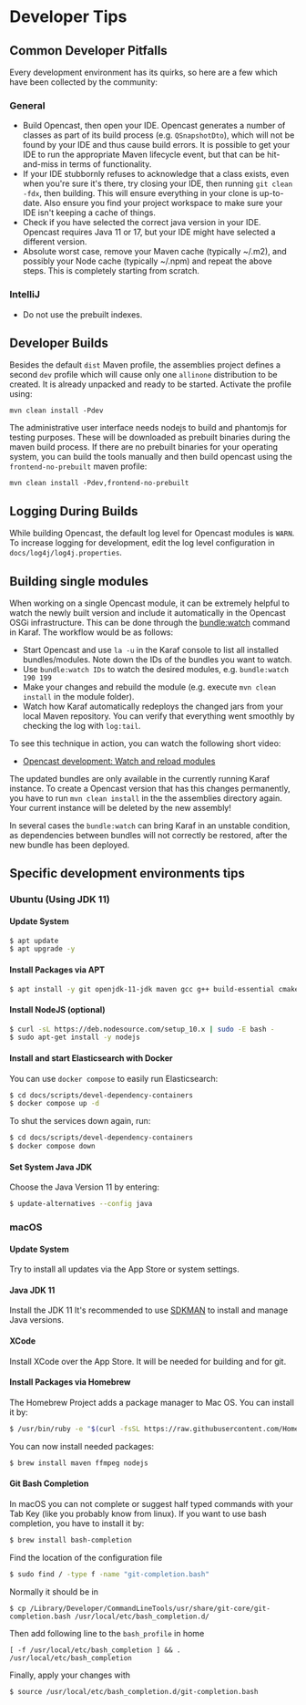 Developer Tips
==============

Common Developer Pitfalls
-------------------------

Every development environment has its quirks, so here are a few which have been collected by the community:

### General
* Build Opencast, then open your IDE.  Opencast generates a number of classes as part of its build process (e.g.
  `QSnapshotDto`), which will not be found by your IDE and thus cause build errors.  It is possible to get your IDE
  to run the appropriate Maven lifecycle event, but that can be hit-and-miss in terms of functionality.
* If your IDE stubbornly refuses to acknowledge that a class exists, even when you're sure it's there, try closing your
  IDE, then running `git clean -fdx`, then building.  This will ensure everything in your clone is up-to-date.  Also
  ensure you find your project workspace to make sure your IDE isn't keeping a cache of things.
* Check if you have selected the correct java version in your IDE. Opencast requires Java 11 or 17, but your IDE might have
  selected a different version.
* Absolute worst case, remove your Maven cache (typically ~/.m2), and possibly your Node cache (typically ~/.npm) and
  repeat the above steps.  This is completely starting from scratch.

### IntelliJ
* Do not use the prebuilt indexes.

Developer Builds
----------------

Besides the default `dist` Maven profile, the assemblies project defines a second `dev` profile which will cause only
one `allinone` distribution to be created. It is already unpacked and ready to be started. Activate the profile using:

    mvn clean install -Pdev

The administrative user interface needs nodejs to build and phantomjs for testing purposes. These will be downloaded as
prebuilt binaries during the maven build process. If there are no prebuilt binaries for your operating system, you can
build the tools manually and then build opencast using the `frontend-no-prebuilt` maven profile:

    mvn clean install -Pdev,frontend-no-prebuilt

Logging During Builds
---------------------

While building Opencast, the default log level for Opencast modules is `WARN`. To increase logging for development,
edit the log level configuration in `docs/log4j/log4j.properties`.

Building single modules
-----------------------

When working on a single Opencast module, it can be extremely helpful to watch the newly built version and include
it automatically in the Opencast OSGi infrastructure. This can be done through the
[bundle:watch](https://karaf.apache.org/manual/latest/commands/bundle-watch.html) command in Karaf. The workflow would
be as follows:

* Start Opencast and use `la -u` in the Karaf console to list all installed bundles/modules. Note down the IDs of the
  bundles you want to watch.
* Use `bundle:watch IDs` to watch the desired modules, e.g. `bundle:watch 190 199`
* Make your changes and rebuild the module (e.g. execute `mvn clean install` in the module folder).
* Watch how Karaf automatically redeploys the changed jars from your local Maven repository. You can verify that
  everything went smoothly by checking the log with `log:tail`.

To see this technique in action, you can watch the following short video:

* [Opencast development: Watch and reload modules](https://asciinema.org/a/348132)

The updated bundles are only available in the currently running Karaf instance. To create a Opencast version that has
this changes permanently, you have to run `mvn clean install` in the the assemblies directory again. Your current
instance will be deleted by the new assembly!

In several cases the `bundle:watch` can bring Karaf in an unstable condition, as dependencies between bundles will not
correctly be restored, after the new bundle has been deployed.



Specific development environments tips
--------------------------------------


### Ubuntu (Using JDK 11)

#### Update System

```sh
$ apt update
$ apt upgrade -y
```

#### Install Packages via APT

```sh
$ apt install -y git openjdk-11-jdk maven gcc g++ build-essential cmake curl sox hunspell synfig ffmpeg
```

#### Install NodeJS (optional)

```sh
$ curl -sL https://deb.nodesource.com/setup_10.x | sudo -E bash -
$ sudo apt-get install -y nodejs
```

#### Install and start Elasticsearch with Docker

You can use `docker compose` to easily run Elasticsearch:

```sh
$ cd docs/scripts/devel-dependency-containers
$ docker compose up -d
```

To shut the services down again, run:

```sh
$ cd docs/scripts/devel-dependency-containers
$ docker compose down
```


#### Set System Java JDK

Choose the Java Version 11 by entering:

```sh
$ update-alternatives --config java
```

### macOS


#### Update System

Try to install all updates via the App Store or system settings.

#### Java JDK 11

Install the JDK 11
It's recommended to use [SDKMAN](https://sdkman.io/) to install and manage Java versions.

#### XCode

Install XCode over the App Store. It will be needed for building and for git.

#### Install Packages via Homebrew

The Homebrew Project adds a package manager to Mac OS. You can install it by:

```sh
$ /usr/bin/ruby -e "$(curl -fsSL https://raw.githubusercontent.com/Homebrew/install/master/install)"
```

You can now install needed packages:

```sh
$ brew install maven ffmpeg nodejs
```

#### Git Bash Completion

In macOS you can not complete or suggest half typed commands with your Tab Key (like you probably know from linux).
If you want to use bash completion, you have to install it by:

```sh
$ brew install bash-completion
```

Find the location of the configuration file

```sh
$ sudo find / -type f -name "git-completion.bash"
```

Normally it should be in

    $ cp /Library/Developer/CommandLineTools/usr/share/git-core/git-completion.bash /usr/local/etc/bash_completion.d/

Then add following line to the `bash_profile` in home

    [ -f /usr/local/etc/bash_completion ] && . /usr/local/etc/bash_completion

Finally, apply your changes with

    $ source /usr/local/etc/bash_completion.d/git-completion.bash

